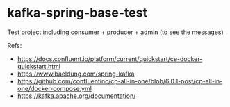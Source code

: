 # kafka-spring-base-test
Test project including consumer + producer + admin (to see the messages)

Refs:
- https://docs.confluent.io/platform/current/quickstart/ce-docker-quickstart.html
- https://www.baeldung.com/spring-kafka
- https://github.com/confluentinc/cp-all-in-one/blob/6.0.1-post/cp-all-in-one/docker-compose.yml
- https://kafka.apache.org/documentation/
